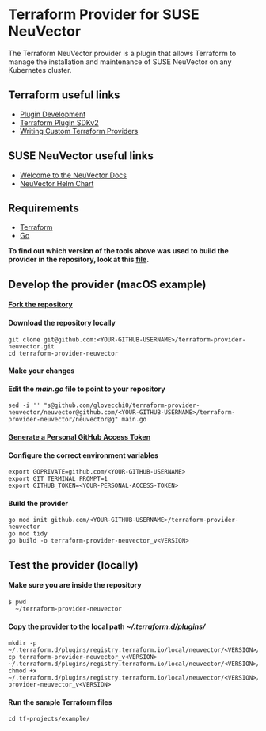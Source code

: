 # Terraform Provider for SUSE NeuVector

The Terraform NeuVector provider is a plugin that allows Terraform to manage the installation and maintenance of SUSE NeuVector on any Kubernetes cluster.

## Terraform useful links

- [Plugin Development](https://developer.hashicorp.com/terraform/plugin)
- [Terraform Plugin SDKv2](https://developer.hashicorp.com/terraform/plugin/sdkv2)
- [Writing Custom Terraform Providers](https://www.hashicorp.com/blog/writing-custom-terraform-providers)

## SUSE NeuVector useful links

- [Welcome to the NeuVector Docs](https://open-docs.neuvector.com/)
- [NeuVector Helm Chart](https://github.com/neuvector/neuvector-helm/tree/master/charts/core)

## Requirements

- [Terraform](./terraform.md)
- [Go](./go.md)

**To find out which version of the tools above was used to build the provider in the repository, look at this [file](./versions.md).**

## Develop the provider (macOS example)

#### [Fork the repository](https://docs.github.com/en/pull-requests/collaborating-with-pull-requests/working-with-forks/fork-a-repo)

#### Download the repository locally

```console
git clone git@github.com:<YOUR-GITHUB-USERNAME>/terraform-provider-neuvector.git
cd terraform-provider-neuvector
```

#### Make your changes

#### Edit the *main.go* file to point to your repository

```console
sed -i '' "s@github.com/glovecchi0/terraform-provider-neuvector/neuvector@github.com/<YOUR-GITHUB-USERNAME>/terraform-provider-neuvector/neuvector@g" main.go
```

#### [Generate a Personal GitHub Access Token](https://github.com/settings/tokens) 

#### Configure the correct environment variables

```console
export GOPRIVATE=github.com/<YOUR-GITHUB-USERNAME>
export GIT_TERMINAL_PROMPT=1
export GITHUB_TOKEN=<YOUR-PERSONAL-ACCESS-TOKEN>
```

#### Build the provider

```console
go mod init github.com/<YOUR-GITHUB-USERNAME>/terraform-provider-neuvector
go mod tidy
go build -o terraform-provider-neuvector_v<VERSION>
```

## Test the provider (locally)

#### Make sure you are inside the repository

```console
$ pwd
  ~/terraform-provider-neuvector
```

#### Copy the provider to the local path *~/.terraform.d/plugins/*

```console
mkdir -p ~/.terraform.d/plugins/registry.terraform.io/local/neuvector/<VERSION>/darwin_arm64
cp terraform-provider-neuvector_v<VERSION> ~/.terraform.d/plugins/registry.terraform.io/local/neuvector/<VERSION>/darwin_arm64/
chmod +x ~/.terraform.d/plugins/registry.terraform.io/local/neuvector/<VERSION>/darwin_arm64/terraform-provider-neuvector_v<VERSION>
```
 
#### Run the sample Terraform files

```console
cd tf-projects/example/

```
